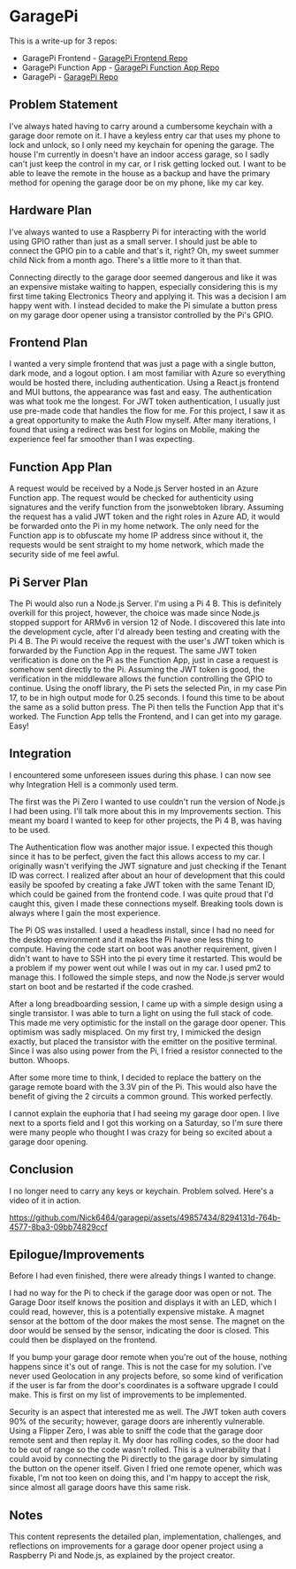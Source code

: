 # GaragePi
This is a write-up for 3 repos:

- GaragePi Frontend - [GaragePi Frontend Repo](https://github.com/Nick6464/garagepi-frontend)
- GaragePi Function App - [GaragePi Function App Repo](https://github.com/Nick6464/garagepi-func-app)
- GaragePi - [GaragePi Repo](https://github.com/Nick6464/GaragePi)

## Problem Statement
I've always hated having to carry around a cumbersome keychain with a garage door remote on it. I have a keyless entry car that uses my phone to lock and unlock, so I only need my keychain for opening the garage. The house I'm currently in doesn't have an indoor access garage, so I sadly can't just keep the control in my car, or I risk getting locked out. I want to be able to leave the remote in the house as a backup and have the primary method for opening the garage door be on my phone, like my car key.

## Hardware Plan
I've always wanted to use a Raspberry Pi for interacting with the world using GPIO rather than just as a small server. I should just be able to connect the GPIO pin to a cable and that's it, right? Oh, my sweet summer child Nick from a month ago. There's a little more to it than that.

Connecting directly to the garage door seemed dangerous and like it was an expensive mistake waiting to happen, especially considering this is my first time taking Electronics Theory and applying it. This was a decision I am happy went with. I instead decided to make the Pi simulate a button press on my garage door opener using a transistor controlled by the Pi's GPIO.

## Frontend Plan
I wanted a very simple frontend that was just a page with a single button, dark mode, and a logout option. I am most familiar with Azure so everything would be hosted there, including authentication. Using a React.js frontend and MUI buttons, the appearance was fast and easy. The authentication was what took me the longest. For JWT token authentication, I usually just use pre-made code that handles the flow for me. For this project, I saw it as a great opportunity to make the Auth Flow myself. After many iterations, I found that using a redirect was best for logins on Mobile, making the experience feel far smoother than I was expecting.

## Function App Plan
A request would be received by a Node.js Server hosted in an Azure Function app. The request would be checked for authenticity using signatures and the verify function from the jsonwebtoken library. Assuming the request has a valid JWT token and the right roles in Azure AD, it would be forwarded onto the Pi in my home network. The only need for the Function app is to obfuscate my home IP address since without it, the requests would be sent straight to my home network, which made the security side of me feel awful.

## Pi Server Plan
The Pi would also run a Node.js Server. I'm using a Pi 4 B. This is definitely overkill for this project, however, the choice was made since Node.js stopped support for ARMv6 in version 12 of Node. I discovered this late into the development cycle, after I'd already been testing and creating with the Pi 4 B. The Pi would receive the request with the user's JWT token which is forwarded by the Function App in the request. The same JWT token verification is done on the Pi as the Function App, just in case a request is somehow sent directly to the Pi. Assuming the JWT token is good, the verification in the middleware allows the function controlling the GPIO to continue. Using the onoff library, the Pi sets the selected Pin, in my case Pin 17, to be in high output mode for 0.25 seconds. I found this time to be about the same as a solid button press. The Pi then tells the Function App that it's worked. The Function App tells the Frontend, and I can get into my garage. Easy!

## Integration
I encountered some unforeseen issues during this phase. I can now see why Integration Hell is a commonly used term.

The first was the Pi Zero I wanted to use couldn't run the version of Node.js I had been using. I'll talk more about this in my Improvements section. This meant my board I wanted to keep for other projects, the Pi 4 B, was having to be used.

The Authentication flow was another major issue. I expected this though since it has to be perfect, given the fact this allows access to my car. I originally wasn't verifying the JWT signature and just checking if the Tenant ID was correct. I realized after about an hour of development that this could easily be spoofed by creating a fake JWT token with the same Tenant ID, which could be gained from the frontend code. I was quite proud that I'd caught this, given I made these connections myself. Breaking tools down is always where I gain the most experience.

The Pi OS was installed. I used a headless install, since I had no need for the desktop environment and it makes the Pi have one less thing to compute. Having the code start on boot was another requirement, given I didn't want to have to SSH into the pi every time it restarted. This would be a problem if my power went out while I was out in my car. I used pm2 to manage this. I followed the simple steps, and now the Node.js server would start on boot and be restarted if the code crashed.

After a long breadboarding session, I came up with a simple design using a single transistor. I was able to turn a light on using the full stack of code. This made me very optimistic for the install on the garage door opener. This optimism was sadly misplaced. On my first try, I mimicked the design exactly, but placed the transistor with the emitter on the positive terminal. Since I was also using power from the Pi, I fried a resistor connected to the button. Whoops.

After some more time to think, I decided to replace the battery on the garage remote board with the 3.3V pin of the Pi. This would also have the benefit of giving the 2 circuits a common ground. This worked perfectly.

I cannot explain the euphoria that I had seeing my garage door open. I live next to a sports field and I got this working on a Saturday, so I'm sure there were many people who thought I was crazy for being so excited about a garage door opening.

## Conclusion
I no longer need to carry any keys or keychain. Problem solved.
Here's a video of it in action.


https://github.com/Nick6464/garagepi/assets/49857434/8294131d-764b-4577-8ba3-09bb74829ccf



## Epilogue/Improvements
Before I had even finished, there were already things I wanted to change.

I had no way for the Pi to check if the garage door was open or not. The Garage Door itself knows the position and displays it with an LED, which I could read, however, this is a potentially expensive mistake. A magnet sensor at the bottom of the door makes the most sense. The magnet on the door would be sensed by the sensor, indicating the door is closed. This could then be displayed on the frontend.

If you bump your garage door remote when you're out of the house, nothing happens since it's out of range. This is not the case for my solution. I've never used Geolocation in any projects before, so some kind of verification if the user is far from the door's coordinates is a software upgrade I could make. This is first on my list of improvements to be implemented.

Security is an aspect that interested me as well. The JWT token auth covers 90% of the security; however, garage doors are inherently vulnerable. Using a Flipper Zero, I was able to sniff the code that the garage door remote sent and then replay it. My door has rolling codes, so the door had to be out of range so the code wasn't rolled. This is a vulnerability that I could avoid by connecting the Pi directly to the garage door by simulating the button on the opener itself. Given I fried one remote opener, which was fixable, I'm not too keen on doing this, and I'm happy to accept the risk, since almost all garage doors have this same risk.

## Notes
This content represents the detailed plan, implementation, challenges, and reflections on improvements for a garage door opener project using a Raspberry Pi and Node.js, as explained by the project creator.
